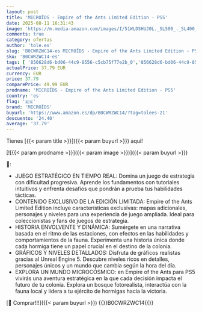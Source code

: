 ```yaml
---
layout: post
title: 'MICROÏDS - Empire of the Ants Limited Edition - PS5'
date: 2025-08-11 16:31:43
image: 'https://m.media-amazon.com/images/I/51WLDSHUJ0L._SL500_._SL400_.jpg'
comments: true
category: ofertas
author: 'tole.es'
slug: 'B0CWRZWC14-es MICROÏDS - Empire of the Ants Limited Edition - PS5'
sku: 'B0CWRZWC14-es'
tags: [ '856628d6-bd06-44c9-8556-c5cb75f77e2b_0','856628d6-bd06-44c9-8556-c5cb75f77e2b_2201','856628d6-bd06-44c9-8556-c5cb75f77e2b_3601','856628d6-bd06-44c9-8556-c5cb75f77e2b_401','Arborist Merchandising Root','Hardware y juegos para PlayStation 5','Juegos para PlayStation 5','Preventa de Videojuegos','Self Service','Special Features Stores','Tienda de consolas y videojuegos infantiles','Videojuegos','Videojuegos más esperados','microïds','ps5','🇪🇸', ]
actualPrice: 37.79 EUR
currency: EUR
price: 37.79
comparePrice: 49.99 EUR
prodname: 'MICROÏDS - Empire of the Ants Limited Edition - PS5'
country: 'es'
flag: '🇪🇸'
brand: 'MICROÏDS'
buyurl: 'https://www.amazon.es/dp/B0CWRZWC14/?tag=tolees-21'
descuento: '24.40'
average: '37.79'
---
```


Tienes [{{< param title >}}]({{< param buyurl >}}) aqui!

[![{{< param prodname >}}]({{< param image >}})]({{< param buyurl >}})

🔎:

- JUEGO ESTRATÉGICO EN TIEMPO REAL: Domina un juego de estrategia con dificultad progresiva. Aprende los fundamentos con tutoriales intuitivos y enfrenta desafíos que pondrán a prueba tus habilidades tácticas.
- CONTENIDO EXCLUSIVO DE LA EDICIÓN LIMITADA: Empire of the Ants Limited Edition incluye características exclusivas: mapas adicionales, personajes y niveles para una experiencia de juego ampliada. Ideal para coleccionistas y fans de juegos de estrategia.
- HISTORIA ENVOLVENTE Y DINÁMICA: Sumérgete en una narrativa basada en el ritmo de las estaciones, con efectos en las habilidades y comportamientos de la fauna. Experimenta una historia única donde cada hormiga tiene un papel crucial en el destino de la colonia.
- GRÁFICOS Y NIVELES DETALLADOS: Disfruta de gráficos realistas gracias al Unreal Engine 5. Descubre niveles ricos en detalles, personajes únicos y un mundo que cambia según la hora del día.
- EXPLORA UN MUNDO MICROCÓSMICO: en Empire of the Ants para PS5 vivirás una aventura estratégica en la que cada decisión impacta el futuro de tu colonia. Explora un bosque fotorealista, interactúa con la fauna local y lidera a tu ejército de hormigas hacia la victoria.

[🛒 Comprar!!!]({{< param buyurl >}})
{{<world>}}B0CWRZWC14{{</world>}}
